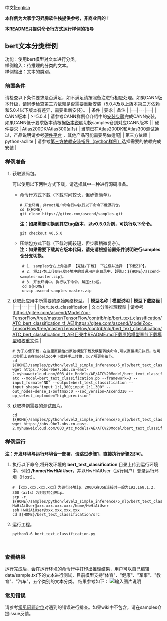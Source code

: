 中文|[English](README.md)

**本样例为大家学习昇腾软件栈提供参考，非商业目的！**

**本README只提供命令行方式运行样例的指导**

## bert文本分类样例
功能：使用bert模型对文本进行分类。   
样例输入：待推理的分类的文本。    
样例输出：文本的类别。    

### 前置条件
请检查以下条件要求是否满足，如不满足请按照备注进行相应处理。如果CANN版本升级，请同步检查第三方依赖是否需要重新安装（5.0.4及以上版本第三方依赖和5.0.4以下版本有差异，需要重新安装）。
| 条件 | 要求 | 备注 |
|---|---|---|
| CANN版本 | >=5.0.4 | 请参考CANN样例仓介绍中的[安装步骤](https://gitee.com/ascend/samples#%E5%AE%89%E8%A3%85)完成CANN安装，如果CANN低于要求版本请根据[版本说明](https://gitee.com/ascend/samples/blob/master/README_CN.md#%E7%89%88%E6%9C%AC%E8%AF%B4%E6%98%8E)切换samples仓到对应CANN版本 |
| 硬件要求 | Atlas200DK/Atlas300([ai1s](https://support.huaweicloud.com/productdesc-ecs/ecs_01_0047.html#ecs_01_0047__section78423209366))  | 当前已在Atlas200DK和Atlas300测试通过，产品说明请参考[硬件平台](https://ascend.huawei.com/zh/#/hardware/product) ，其他产品可能需要另做适配|
| 第三方依赖 | python-acllite | 请参考[第三方依赖安装指导（python样例）](../../../environment)选择需要的依赖完成安装 |

### 样例准备

1. 获取源码包。

   可以使用以下两种方式下载，请选择其中一种进行源码准备。   
    - 命令行方式下载（下载时间较长，但步骤简单）。
       ```    
       # 开发环境，非root用户命令行中执行以下命令下载源码仓。    
       cd ${HOME}     
       git clone https://gitee.com/ascend/samples.git
       ```
       **注：如果需要切换到其它tag版本，以v0.5.0为例，可执行以下命令。**
       ```
       git checkout v0.5.0
       ```   
    - 压缩包方式下载（下载时间较短，但步骤稍微复杂）。   
       **注：如果需要下载其它版本代码，请先请根据前置条件说明进行samples仓分支切换。**   
       ``` 
        # 1. samples仓右上角选择 【克隆/下载】 下拉框并选择 【下载ZIP】。    
        # 2. 将ZIP包上传到开发环境中的普通用户家目录中，【例如：${HOME}/ascend-samples-master.zip】。     
        # 3. 开发环境中，执行以下命令，解压zip包。     
        cd ${HOME}    
        unzip ascend-samples-master.zip
        ```

2. 获取此应用中所需要的原始网络模型。
    |  **模型名称**  |  **模型说明**  |  **模型下载路径**  |
    |---|---|---|
    |  bert_text_classification | 文本分类推理模型 | 请参考[https://gitee.com/ascend/ModelZoo-TensorFlow/tree/master/TensorFlow/contrib/nlp/bert_text_classification/ATC_bert_classification_tf_AE](https://gitee.com/ascend/ModelZoo-TensorFlow/tree/master/TensorFlow/contrib/nlp/bert_text_classification/ATC_bert_classification_tf_AE)目录中README.md下载原始模型章节下载模型和权重文件 |
    ```
    # 为了方便下载，在这里直接给出原始模型下载及模型转换命令,可以直接拷贝执行。也可以参照上表在modelzoo中下载并手工转换，以了解更多细节。     
    cd ${HOME}/samples/python/level2_simple_inference/5_nlp/bert_text_classification/model     
    wget https://obs-9be7.obs.cn-east-2.myhuaweicloud.com/003_Atc_Models/AE/ATC%20Model/bert_text_classification/bert_text_classification.pb        
    atc --model=bert_text_classification.pb --framework=3 --input_format="ND" --output=bert_text_classification --input_shape="input_1:1,300;input_2:1,300" --out_nodes=dense_1/Softmax:0 --soc_version=Ascend310 --op_select_implmode="high_precision"
    ```

3. 获取样例需要的测试图片。
    ```
    cd ${HOME}/samples/python/level2_simple_inference/5_nlp/bert_text_classification/data
    wget https://obs-9be7.obs.cn-east-2.myhuaweicloud.com/003_Atc_Models/AE/ATC%20Model/bert_text_classification/sample.txt
    ``` 

### 样例运行

**注：开发环境与运行环境合一部署，请跳过步骤1，直接执行[步骤2](#step_2)即可。**   

1. 执行以下命令,将开发环境的 **bert_text_classification** 目录上传到运行环境中，例如 **/home/HwHiAiUser**，并以HwHiAiUser（运行用户）登录运行环境（Host）。
    ```
    # 【xxx.xxx.xxx.xxx】为运行环境ip，200DK在USB连接时一般为192.168.1.2，300（ai1s）为对应的公网ip。
    scp -r ${HOME}/samples/python/level2_simple_inference/5_nlp/bert_text_classification  HwHiAiUser@xxx.xxx.xxx.xxx:/home/HwHiAiUser
    ssh HwHiAiUser@xxx.xxx.xxx.xxx
    cd ${HOME}/bert_text_classification/src
    ```

2. <a name="step_2"></a>运行工程。
    ```
    python3.6 bert_text_classification.py
    ```
​       
### 查看结果

运行完成后，会在运行环境的命令行中打印出推理结果，用户可以自己编辑data/sample.txt下的文本进行测试，目前模型支持"体育"、"健康"、"军事"、"教育"、"汽车"，五个类别的文本分类。
结果参考如下：
![输入图片说明](https://images.gitee.com/uploads/images/2021/1110/101306_d08122bf_8083019.png "txt.png")

### 常见错误
请参考[常见问题定位](https://gitee.com/ascend/samples/wikis/%E5%B8%B8%E8%A7%81%E9%97%AE%E9%A2%98%E5%AE%9A%E4%BD%8D/%E4%BB%8B%E7%BB%8D)对遇到的错误进行排查。如果wiki中不包含，请在samples仓提issue反馈。